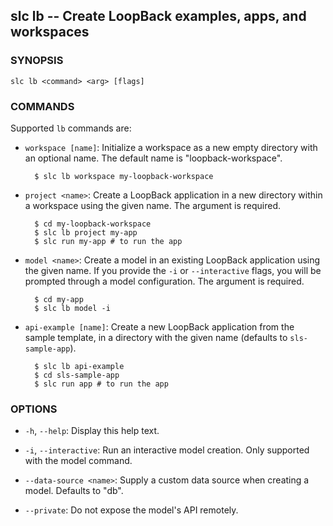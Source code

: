 ## slc lb -- Create LoopBack examples, apps, and workspaces

### SYNOPSIS

    slc lb <command> <arg> [flags]

### COMMANDS

Supported `lb` commands are:

* `workspace [name]`:
  Initialize a workspace as a new empty directory with an optional name.  The
  default name is "loopback-workspace".

        $ slc lb workspace my-loopback-workspace

* `project <name>`:
  Create a LoopBack application in a new directory within a workspace
  using the given name. The <name> argument is required.

        $ cd my-loopback-workspace
        $ slc lb project my-app
        $ slc run my-app # to run the app

* `model <name>`:
  Create a model in an existing LoopBack application using the given name.
  If you provide the `-i` or `--interactive` flags, you will be prompted
  through a model configuration. The <name> argument is required.

        $ cd my-app
        $ slc lb model -i

* `api-example [name]`:
  Create a new LoopBack application from the sample template, in a directory
  with the given name (defaults to `sls-sample-app`).

        $ slc lb api-example
        $ cd sls-sample-app
        $ slc run app # to run the app

### OPTIONS

* `-h`, `--help`:
  Display this help text.
    
* `-i`, `--interactive`:
  Run an interactive model creation. Only supported with the model command.
  
* `--data-source <name>`:
  Supply a custom data source when creating a model. Defaults to "db".
    
* `--private`:
  Do not expose the model's API remotely. 

